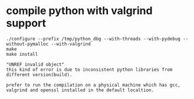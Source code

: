 # compile python with valgrind support
    ./configure --prefix /tmp/python_dbg --with-threads --with-pydebug --without-pymalloc --with-valgrind
    make
    make install
    
    "UNREF invalid object" 
    this kind of error is due to inconsistent python libraries from different version(build).
    
    prefer to run the compilation on a physical machine which has gcc, valgrind and openssl installed in the default localtion.
